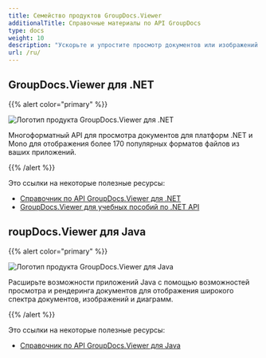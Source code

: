 ```yaml
---
title: Семейство продуктов GroupDocs.Viewer
additionalTitle: Справочные материалы по API GroupDocs
type: docs
weight: 10
description: "Ускорьте и упростите просмотр документов или изображений в любом кросс-платформенном приложении с помощью наших собственных API-интерфейсов GroupDocs.Viewer для .NET и Java."
url: /ru/
---
```


## GroupDocs.Viewer для .NET

{{% alert color="primary" %}} 

![Логотип продукта GroupDocs.Viewer для .NET](../gdocs_net.png)

Многоформатный API для просмотра документов для платформ .NET и Mono для отображения более 170 популярных форматов файлов из ваших приложений.

{{% /alert %}} 

Это ссылки на некоторые полезные ресурсы:

- [Справочник по API GroupDocs.Viewer для .NET](/viewer/ru/net/)
- [GroupDocs.Viewer для учебных пособий по .NET API](https://tutorials.groupdocs.com/viewer/ru/net/)


## roupDocs.Viewer для Java

{{% alert color="primary" %}}

![Логотип продукта GroupDocs.Viewer для Java](../gdocs_java.png)

Расширьте возможности приложений Java с помощью возможностей просмотра и рендеринга документов для отображения широкого спектра документов, изображений и диаграмм.

{{% /alert %}}

Это ссылки на некоторые полезные ресурсы:

- [Справочник по API GroupDocs.Viewer для Java](/viewer/java/)
